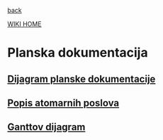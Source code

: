 <a href='http://code.google.com/p/vsite-emu/wiki/Dokumentacija'>back</a>

<a href='http://code.google.com/p/vsite-emu/wiki/Start'>WIKI HOME</a>
# Planska dokumentacija #

<a href='http://code.google.com/p/vsite-emu/wiki/SlikaPlanskaDok'><h2>Dijagram planske dokumentacije</h2></a>

<a href='http://code.google.com/p/vsite-emu/wiki/AtomarniPoslovi'><h2>Popis atomarnih poslova</h2></a>

<a href='http://code.google.com/p/vsite-emu/wiki/GanttovDijagram?ts=1269876360&updated=GanttovDijagram'><h2>Ganttov dijagram</h2></a>